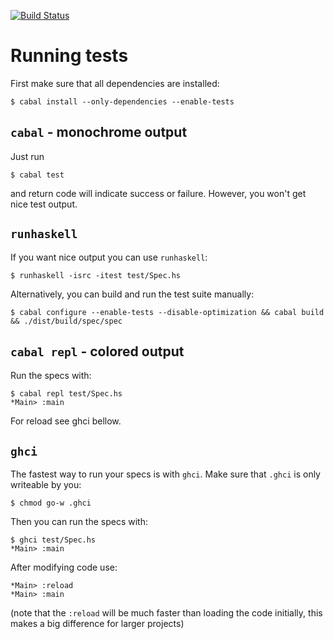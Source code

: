 [![Build Status](https://travis-ci.org/hspec/hspec-example.png)](https://travis-ci.org/hspec/hspec-example)

# Running tests

First make sure that all dependencies are installed:

```
$ cabal install --only-dependencies --enable-tests
```

## `cabal` - monochrome output

Just run

```
$ cabal test
```

and return code will indicate success or failure.  However, you won't get nice
test output.

## `runhaskell`

If you want nice output you can use `runhaskell`:

```
$ runhaskell -isrc -itest test/Spec.hs
```

Alternatively, you can build and run the test suite manually:

```
$ cabal configure --enable-tests --disable-optimization && cabal build && ./dist/build/spec/spec
```

## `cabal repl` - colored output

Run the specs with:

```
$ cabal repl test/Spec.hs
*Main> :main
```

For reload see ghci bellow.

## `ghci`

The fastest way to run your specs is with `ghci`.  Make sure that `.ghci` is
only writeable by you:

```
$ chmod go-w .ghci
```

Then you can run the specs with:

```
$ ghci test/Spec.hs
*Main> :main
```

After modifying code use:

```
*Main> :reload
*Main> :main
```

(note that the `:reload` will be much faster than loading the code initially,
this makes a big difference for larger projects)

